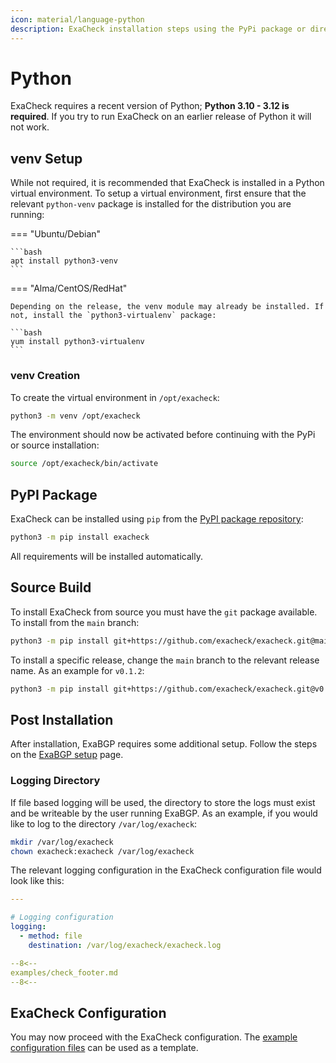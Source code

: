 ```yaml
---
icon: material/language-python
description: ExaCheck installation steps using the PyPi package or directly from the ExaCheck GitHub repository.
---
```


# Python

ExaCheck requires a recent version of Python; **Python 3.10 - 3.12 is required**. If you try to run ExaCheck on an earlier release of Python it will not work.

## venv Setup

While not required, it is recommended that ExaCheck is installed in a Python virtual environment. To setup a virtual environment, first ensure that the relevant `python-venv` package is installed for the distribution you are running:

=== "Ubuntu/Debian"

    ```bash
    apt install python3-venv
    ```

=== "Alma/CentOS/RedHat"

    Depending on the release, the venv module may already be installed. If not, install the `python3-virtualenv` package:

    ```bash
    yum install python3-virtualenv
    ```

### venv Creation

To create the virtual environment in `/opt/exacheck`:

```bash
python3 -m venv /opt/exacheck
```

The environment should now be activated before continuing with the PyPi or source installation:

```bash
source /opt/exacheck/bin/activate
```

## PyPI Package

ExaCheck can be installed using `pip` from the [PyPI package repository][ExaCheck PyPI Package Repository]:

```bash
python3 -m pip install exacheck
```

All requirements will be installed automatically.

## Source Build

To install ExaCheck from source you must have the `git` package available. To install from the `main` branch:

```bash
python3 -m pip install git+https://github.com/exacheck/exacheck.git@main
```

To install a specific release, change the `main` branch to the relevant release name. As an example for `v0.1.2`:

```bash
python3 -m pip install git+https://github.com/exacheck/exacheck.git@v0.1.2
```

## Post Installation

After installation, ExaBGP requires some additional setup. Follow the steps on the [ExaBGP setup][ExaBGP Setup] page.

### Logging Directory

If file based logging will be used, the directory to store the logs must exist and be writeable by the user running ExaBGP. As an example, if you would like to log to the directory `/var/log/exacheck`:

```bash
mkdir /var/log/exacheck
chown exacheck:exacheck /var/log/exacheck
```

The relevant logging configuration in the ExaCheck configuration file would look like this:

```yaml
---

# Logging configuration
logging:
  - method: file
    destination: /var/log/exacheck/exacheck.log

--8<--
examples/check_footer.md
--8<--
```

## ExaCheck Configuration

You may now proceed with the ExaCheck configuration. The [example configuration files][ExaCheck Examples] can be used as a template.

[ExaCheck PyPI Package Repository]: https://pypi.org/project/exacheck/
[ExaBGP Setup]: exabgp.md
[ExaCheck Examples]: examples.md
